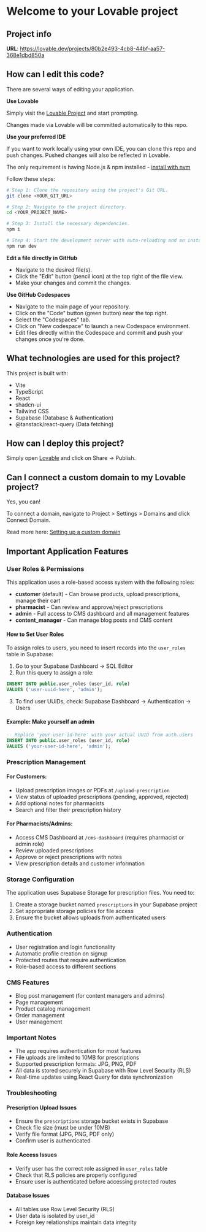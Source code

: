 
# Welcome to your Lovable project

## Project info

**URL**: https://lovable.dev/projects/80b2e493-4cb8-44bf-aa57-368e1dbd850a

## How can I edit this code?

There are several ways of editing your application.

**Use Lovable**

Simply visit the [Lovable Project](https://lovable.dev/projects/80b2e493-4cb8-44bf-aa57-368e1dbd850a) and start prompting.

Changes made via Lovable will be committed automatically to this repo.

**Use your preferred IDE**

If you want to work locally using your own IDE, you can clone this repo and push changes. Pushed changes will also be reflected in Lovable.

The only requirement is having Node.js & npm installed - [install with nvm](https://github.com/nvm-sh/nvm#installing-and-updating)

Follow these steps:

```sh
# Step 1: Clone the repository using the project's Git URL.
git clone <YOUR_GIT_URL>

# Step 2: Navigate to the project directory.
cd <YOUR_PROJECT_NAME>

# Step 3: Install the necessary dependencies.
npm i

# Step 4: Start the development server with auto-reloading and an instant preview.
npm run dev
```

**Edit a file directly in GitHub**

- Navigate to the desired file(s).
- Click the "Edit" button (pencil icon) at the top right of the file view.
- Make your changes and commit the changes.

**Use GitHub Codespaces**

- Navigate to the main page of your repository.
- Click on the "Code" button (green button) near the top right.
- Select the "Codespaces" tab.
- Click on "New codespace" to launch a new Codespace environment.
- Edit files directly within the Codespace and commit and push your changes once you're done.

## What technologies are used for this project?

This project is built with:

- Vite
- TypeScript
- React
- shadcn-ui
- Tailwind CSS
- Supabase (Database & Authentication)
- @tanstack/react-query (Data fetching)

## How can I deploy this project?

Simply open [Lovable](https://lovable.dev/projects/80b2e493-4cb8-44bf-aa57-368e1dbd850a) and click on Share -> Publish.

## Can I connect a custom domain to my Lovable project?

Yes, you can!

To connect a domain, navigate to Project > Settings > Domains and click Connect Domain.

Read more here: [Setting up a custom domain](https://docs.lovable.dev/tips-tricks/custom-domain#step-by-step-guide)

## Important Application Features

### User Roles & Permissions

This application uses a role-based access system with the following roles:

- **customer** (default) - Can browse products, upload prescriptions, manage their cart
- **pharmacist** - Can review and approve/reject prescriptions
- **admin** - Full access to CMS dashboard and all management features
- **content_manager** - Can manage blog posts and CMS content

#### How to Set User Roles

To assign roles to users, you need to insert records into the `user_roles` table in Supabase:

1. Go to your Supabase Dashboard → SQL Editor
2. Run this query to assign a role:

```sql
INSERT INTO public.user_roles (user_id, role) 
VALUES ('user-uuid-here', 'admin');
```

3. To find user UUIDs, check: Supabase Dashboard → Authentication → Users

#### Example: Make yourself an admin
```sql
-- Replace 'your-user-id-here' with your actual UUID from auth.users
INSERT INTO public.user_roles (user_id, role) 
VALUES ('your-user-id-here', 'admin');
```

### Prescription Management

#### For Customers:
- Upload prescription images or PDFs at `/upload-prescription`
- View status of uploaded prescriptions (pending, approved, rejected)
- Add optional notes for pharmacists
- Search and filter their prescription history

#### For Pharmacists/Admins:
- Access CMS Dashboard at `/cms-dashboard` (requires pharmacist or admin role)
- Review uploaded prescriptions
- Approve or reject prescriptions with notes
- View prescription details and customer information

### Storage Configuration

The application uses Supabase Storage for prescription files. You need to:

1. Create a storage bucket named `prescriptions` in your Supabase project
2. Set appropriate storage policies for file access
3. Ensure the bucket allows uploads from authenticated users

### Authentication

- User registration and login functionality
- Automatic profile creation on signup
- Protected routes that require authentication
- Role-based access to different sections

### CMS Features

- Blog post management (for content managers and admins)
- Page management
- Product catalog management
- Order management
- User management

### Important Notes

- The app requires authentication for most features
- File uploads are limited to 10MB for prescriptions
- Supported prescription formats: JPG, PNG, PDF
- All data is stored securely in Supabase with Row Level Security (RLS)
- Real-time updates using React Query for data synchronization

### Troubleshooting

#### Prescription Upload Issues
- Ensure the `prescriptions` storage bucket exists in Supabase
- Check file size (must be under 10MB)
- Verify file format (JPG, PNG, PDF only)
- Confirm user is authenticated

#### Role Access Issues
- Verify user has the correct role assigned in `user_roles` table
- Check that RLS policies are properly configured
- Ensure user is authenticated before accessing protected routes

#### Database Issues
- All tables use Row Level Security (RLS)
- User data is isolated by user_id
- Foreign key relationships maintain data integrity
